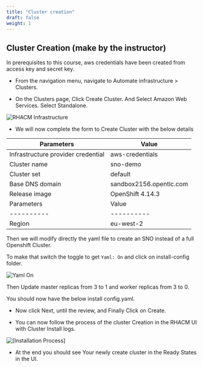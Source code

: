 ```yaml
---
title: "Cluster creation"
draft: false
weight: 1
---
```



## Cluster Creation (make by the instructor)

In prerequisites to this course, aws credentials have been created from access key and secret key.

- From the navigation menu, navigate to Automate infrastructure > Clusters.


- On the Clusters page, Click Create Cluster. And Select Amazon Web Services. Select Standalone.

![RHACM Infrastructure](/OPP-2023-lab-instruction.github.io/images/rhacm-infrastructure.png)

- We will now complete the form to Create Cluster with the below details 

| Parameters | Value |
|----------|----------|
| Infrastructure provider credential | aws-credentials |
| Cluster name | sno-demo |
| Cluster set | default |
| Base DNS domain | sandbox2156.opentlc.com |
| Release image | OpenShift 4.14.3 |
| Parameters | Value |
|----------|----------|
| Region | eu-west-2 |

Then we will modify directly the yaml file to create an SNO instead of a full Openshift Cluster.

To make that switch the toggle to get `Yaml: On` and click on install-config folder.

![Yaml On](/OPP-2023-lab-instruction.github.io/images/yaml-on.png)

Then Update master replicas from 3 to 1 and worker replicas from 3 to 0.

You should now have the below install config.yaml.

- Now click Next, until the review, and Finally Click on Create.

- You can now follow the process of the cluster Creation in the RHACM UI with Cluster Install logs. 

![[Installation Process]](/OPP-2023-lab-instruction.github.io/images/creating-cluster-sno-demo.png)

- At the end you should see Your newly create cluster in the Ready States in the UI.


